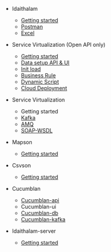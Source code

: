 - Idaithalam
  - [Getting started](Idaithalam.md)
  - [Postman](Postman.md)
  - [Excel](Excel.md)

- Service Virtualization (Open API only)
  - [Getting started](Virtualan.md)
  - [Data setup API & UI](Virtualan-Mock-data.md)
  - [Init load](Virtualan-init-load.md)
  - [Business Rule](Virtualan-business-rule.md)
  - [Dynamic Script](Virtualan-dynamic-script.md)
  - [Cloud Deployment](Virtualan-container.md)
- Service Virtualization 
  - Getting started
  - [Kafka](SV_kafka.md)
  - [AMQ](SV_amq.md) 
  - [SOAP-WSDL](SV_soap.md)
- Mapson
  - [Getting started](Mapson.md)

- Csvson
  - [Getting started](Csvson.md)

- Cucumblan
  - [Cucumblan-api](Cucumblan-api.md) 
  - Cucumblan-ui
  - [Cucumblan-db](Cucumblan-db.md)
  - [Cucumblan-kafka](Cucumblan-message.md)
- Idaithalam-server
  - [Getting started](Idaiserver.md)